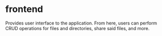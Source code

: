 # frontend
Provides user interface to the application. From here, users can perform CRUD operations for files and directories, share said files, and more.
